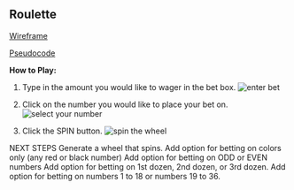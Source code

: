 ## Roulette

[Wireframe](https://wireframe.cc/pro/pp/3d912db8b264588)

[Pseudocode](https://docs.google.com/document/d/1SJwBhMl_dXjQCciWCenDWi_vRhLC5N65a3xe0IveJaM/edit?usp=sharing)


**How to Play:**

1. Type in the amount you would like to wager in the bet box.
![enter bet]([Imgur](https://i.imgur.com/wl80QnK.png))

2. Click on the number you would like to place your bet on.
![select your number]([Imgur](https://i.imgur.com/L0KsSqL.png))

3. Click the SPIN button.
![spin the wheel]([Imgur](https://i.imgur.com/6suPVNx.png))


NEXT STEPS
Generate a wheel that spins.
Add option for betting on colors only (any red or black number)
Add option for betting on ODD or EVEN numbers
Add option for betting on 1st dozen, 2nd dozen, or 3rd dozen.
Add option for betting on numbers 1 to 18 or numbers 19 to 36.
